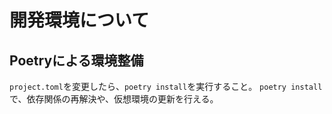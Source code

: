 # 開発環境について

## Poetryによる環境整備

`project.toml`を変更したら、`poetry install`を実行すること。
`poetry install`で、依存関係の再解決や、仮想環境の更新を行える。
